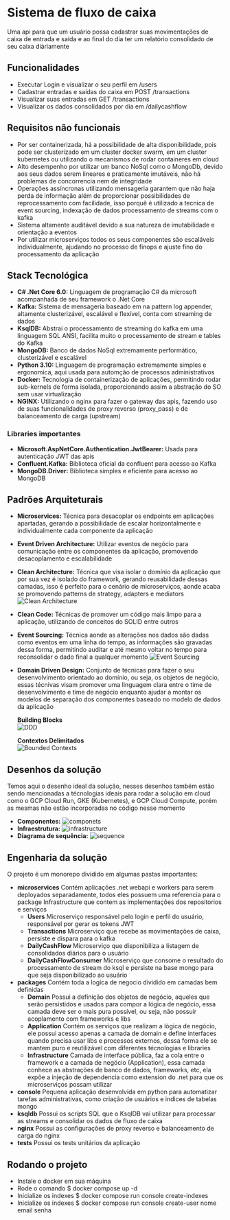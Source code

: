 # Sistema de fluxo de caixa
Uma api para que um usuário possa cadastrar suas movimentações de caixa de entrada e saída e ao final do dia ter um relatório consolidado de seu caixa diáriamente

## Funcionalidades
* Executar Login e visualizar o seu perfil em /users
* Cadastrar entradas e saídas do caixa em POST /transactions
* Visualizar suas entradas em GET /transactions
* Visualizar os dados consolidados por dia em /dailycashflow

## Requisitos não funcionais
* Por ser containerizada, há a possibilidade de alta disponibilidade, pois pode ser clusterizado em um cluster docker swarm, em um cluster kubernetes ou utilizando o mecanismos de rodar containeres em cloud
* Alto desempenho por utilizar um banco NoSql como o MongoDb, devido aos seus dados serem lineares e praticamente imutáveis, não há problemas de concorrencia nem de integridade
* Operações assíncronas utilizando mensageria garantem que não haja perda de informação além de proporcionar possibilidades de reprocessamento com facilidade, isso porquê é utilizado a tecnica de event sourcing, indexação de dados processamento de streams com o kafka
* Sistema altamente auditável devido a sua natureza de imutabilidade e orientação a eventos
* Por utilizar microserviços todos os seus componentes são escaláveis individualmente, ajudando no processo de finops e ajuste fino do processamento da aplicação

## Stack Tecnológica

* **C# .Net Core 6.0:** Linguagem de programação C# da microsoft acompanhada de seu framework o .Net Core 
* **Kafka:** Sistema de mensageria baseado em na pattern log appender, altamente clusterizável, escalável e flexível, conta com streaming de dados
* **KsqlDB:** Abstrai o processamento de streaming do kafka em uma linguagem SQL ANSI, facilita muito o processamento de stream e tables do Kafka
* **MongoDB:** Banco de dados NoSql extremamente performático, clusterizável e escalável
* **Python 3.10:** Linguagem de programação extremamente simples e ergonomica, aqui usada para automção de processos administrativos
* **Docker:** Tecnologia de containerização de aplicações, permitindo rodar sub-kernels de forma isolada, proporcionando assim a abstração do SO sem usar virtualização
* **NGINX:** Utilizando o nginx para fazer o gateway das apis, fazendo uso de suas funcionalidades de proxy reverso (proxy_pass) e de balanceamento de carga (upstream)

### Libraries importantes
* **Microsoft.AspNetCore.Authentication.JwtBearer:** Usada para autenticação JWT das apis
* **Confluent.Kafka:** Biblioteca oficial da confluent para acesso ao Kafka
* **MongoDB.Driver:** Biblioteca simples e eficiente para acesso ao MongoDB

## Padrões Arquiteturais
* **Microservices:** Técnica para desacoplar os endpoints em aplicações apartadas, gerando a possibilidade de escalar horizontalmente e individualmente cada componente da aplicação
* **Event Driven Architecture:** Utilizar eventos de negócio para comunicação entre os componentes da aplicação, promovendo desacoplamento e escalabilidade
* **Clean Architecture:** Técnica que visa isolar o domínio da aplicação que por sua vez é isolado do framework, gerando reusabilidade dessas camadas, isso é perfeito para o cenário de microserviços, aonde acaba se promovendo patterns de strategy, adapters e mediators
    ![Clean Architecture](/documentation/clean_arch.png)
* **Clean Code:** Técnicas de promover um código mais limpo para a aplicação, utilizando de conceitos do SOLID entre outros
* **Event Sourcing:** Técnica aonde as alterações nos dados são dadas como eventos em uma linha do tempo, as informações são gravadas dessa forma, permitindo auditar e até mesmo voltar no tempo para reconsolidar o dado final a qualquer momento
  ![Event Sourcing](/documentation/event-sourcing-overview.png)
* **Domain Driven Design:** Conjunto de técnicas para fazer o seu desenvolvimento orientado ao domínio, ou seja, os objetos de negócio, essas técnivas visam promover uma linguagem clara entre o time de desenvolvimento e time de negócio enquanto ajudar a montar os modelos de separação dos componentes baseado no modelo de dados da aplicação
  
  __Building Blocks__<br>
  ![DDD](/documentation/ddd.png)
  
  __Contextos Delimitados__<br>
  ![Bounded Contexts](/documentation/bounded_context.png)

## Desenhos da solução
Temos aqui o desenho ideal da solução, nesses desenhos também estão sendo mencionadas a técnologias ideais para rodar a solução em cloud como o GCP Cloud Run, GKE (Kubernetes), e GCP Cloud Compute, porém as mesmas não estão incorporadas no código nesse momento

* **Componentes:** ![componets](/documentation/cashflow-Containers.png)
* **Infraestrutura:** ![infrastructure](/documentation/cashflow-Infrastructure.png)
* **Diagrama de sequência:** ![sequence](/documentation/cashflow-Fluxo.png)

## Engenharia da solução

O projeto é um monorepo dividido em algumas pastas importantes:

* **microservices** Contém aplicações .net webapi e workers para serem deployados separadamente, todos eles possuem uma referencia para o package Infrastructure que contem as implementações dos repositorios e serviços
  * **Users** Microserviço responsável pelo login e perfil do usuário, responsável por gerar os tokens JWT
  * **Transactions** Microserviço que recebe as movimentações de caixa, persiste e dispara para o kafka
  * **DailyCashFlow** Microserviço que disponibiliza a listagem de consolidados diários para o usuário
  * **DailyCashFlowConsumer** Microserviço que consome o resultado do processamento de stream do ksql e persiste na base mongo para que seja disponibilizado ao usuário
* **packages** Contém toda a logica de negocio dividido em camadas bem definidas
  * **Domain** Possui a definição dos objetos de negócio, aqueles que serão persistidos e usados para compor a lógica de negócio, essa camada deve ser o mais pura possível, ou seja, não possuir acoplamento com frameworks e libs
  * **Application** Contém os serviços que realizam a lógica de negócio, ele possui acesso apenas a camada de domain e define interfaces quando precisa usar libs e processos externos, dessa forma ele se mantem puro e reutilizável com diferentes técnologias e libraries
  * **Infrastructure** Camada de interface pública, faz a cola entre o framework e a camada de negócio (Application), essa camada conhece as abstrações de banco de dados, frameworks, etc, ela expõe a injeção de dependencia como extension do .net para que os microserviços possam utilizar
* **console** Pequena aplicação desenvolvida em python para automatizar tarefas administrativas, como criação de usuários e indices de tabelas mongo
* **ksqldb** Possui os scripts SQL que o KsqlDB vai utilizar para processar as streams e consolidar os dados de fluxo de caixa
* **nginx** Possui as configurações de proxy reverso e balanceamento de carga do nginx
* **tests** Possui os tests unitários da aplicação

## Rodando o projeto

* Instale o docker em sua máquina
* Rode o comando $ docker compose up -d
* Inicialize os indexes $ docker compose run console create-indexes
* Inicialize os indexes $ docker compose run console create-user nome email senha
  